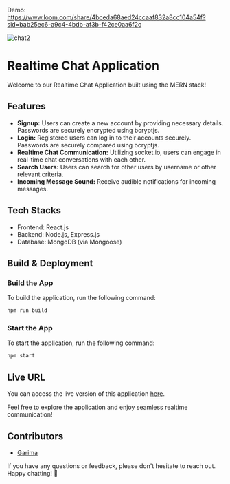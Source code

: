 Demo: https://www.loom.com/share/4bceda68aed24ccaaf832a8cc104a54f?sid=bab25ec6-a9c4-4bdb-af3b-f42ce0aa6f2c

![chat2](https://github.com/krgarima/RealTimeChatApp/assets/90110521/0ba0bc15-f4f2-4671-91f3-adc94be63e1c)


# Realtime Chat Application

Welcome to our Realtime Chat Application built using the MERN stack!

## Features
- **Signup:** Users can create a new account by providing necessary details. Passwords are securely encrypted using bcryptjs.
- **Login:** Registered users can log in to their accounts securely. Passwords are securely compared using bcryptjs.
- **Realtime Chat Communication:** Utilizing socket.io, users can engage in real-time chat conversations with each other.
- **Search Users:** Users can search for other users by username or other relevant criteria.
- **Incoming Message Sound:** Receive audible notifications for incoming messages.

## Tech Stacks
- Frontend: React.js
- Backend: Node.js, Express.js
- Database: MongoDB (via Mongoose)

## Build & Deployment

### Build the App
To build the application, run the following command:
```bash
npm run build
```

### Start the App
To start the application, run the following command:
```bash
npm start
```

## Live URL
You can access the live version of this application [here](https://realtime-chat-l5k7.onrender.com/).

Feel free to explore the application and enjoy seamless realtime communication!

## Contributors
- [Garima](https://github.com/krgarima/)

If you have any questions or feedback, please don't hesitate to reach out. Happy chatting! 🚀
